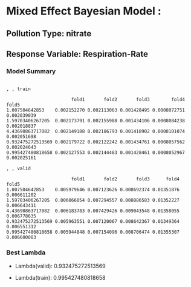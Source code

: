 # Mixed Effect Bayesian Model :


## Pollution Type: nitrate
## Response Variable: Respiration-Rate
### Model Summary

```

, , train

                        fold1       fold2       fold3        fold4       fold5
1.007504642853    0.002152270 0.002113063 0.001428495 0.0008072751 0.002039039
1.59703406267205  0.002173791 0.002155988 0.001434106 0.0008084238 0.002018837
4.43690863717082  0.002149188 0.002186793 0.001418902 0.0008101074 0.002051698
0.932475272513569 0.002179722 0.002122242 0.001434761 0.0008057562 0.002024643
0.995427480818658 0.002127553 0.002144483 0.001428461 0.0008052967 0.002025161

, , valid

                        fold1       fold2       fold3      fold4       fold5
1.007504642853    0.005979646 0.007123626 0.008692374 0.01351876 0.006611202
1.59703406267205  0.006066054 0.007294557 0.008886583 0.01352227 0.006643411
4.43690863717082  0.006183783 0.007429426 0.009043548 0.01358055 0.006778635
0.932475272513569 0.005963551 0.007120067 0.008642367 0.01349364 0.006551312
0.995427480818658 0.005944848 0.007154096 0.008706474 0.01355307 0.006600003

```


### Best Lambda

* Lambda(valid): 0.932475272513569

* Lambda(train): 0.995427480818658


